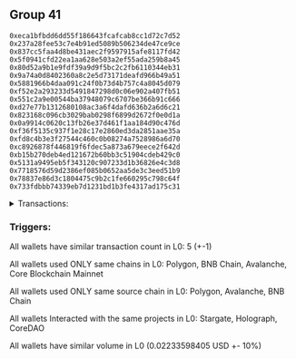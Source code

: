 ## Group 41

```0x9fc1260d0c422e73c08ca3efb0cfbcd71d3bd1b9
0xeca1bfbdd6dd55f186643fcafcab8cc1d72c7d52
0x237a28fee53c7e4b91ed5089b506234de47ce9ce
0x837cc5faa4d8be431aec2f9597915afe8117fd42
0x5f0941cfd22ea1aa628e503a2ef55ada259b8a45
0x80d52a9b1e9fdf39a9d9f5bc2c2fb6110344eb31
0x9a74a0d8402360a8c2e5d73171deafd966b49a51
0x5881966b4daa091c24f0b73d4b757c4a8045d079
0xf52e2a293233d5491847298d0c06e902a407fb51
0x551c2a9e00544ba37948079c6707be366b91c666
0xd27e77b1312680108ac3a6f4dafd636b2a6d6c21
0x823168c096cb3029bab0298f6899d2672f0e0d1a
0x0a9914c0620c13fb26e37d461f1aa184d90c476d
0xf36f5135c937f1e28c17e2860ed3da2851aae35a
0xfd8c4b3e3f27544c460c0b08274a7528986a6d70
0xc8926878f446819f6fdec5a873a679eece2f642d
0xb15b270deb4ed121672b60bb3c51904cdeb429c0
0x5131a9495eb5f343120c907233d1b36826e4c3d8
0x7718576d59d2386ef085b0652aa5de3c3eed51b9
0x78837e86d3c1804475c9b2c1fe660295c798c64f
0x733fdbbb74339eb7d1231bd1b3fe4317ad175c31
```
<details>
<summary>Transactions:</summary>

Hashes: 

Wallet: 0x9fc1260d0c422e73c08ca3efb0cfbcd71d3bd1b9

       Hash: 0xd2d2928d6ee1dd163d819bbe30b892623e6a1d5ae8efcdb5951cf2dcf158749f
         - source chain: Polygon
         - destination chain: BNB Chain
         - project: Stargate
         - contract: 0x9d1b1669c73b033dfe47ae5a0164ab96df25b944
         - value USD: 0.01118648787
       Hash: 0x2156f6a929bd42bb2a6df243faf159b90706b2ef8c77b826c776f0d4465e68bd
         - source chain: Polygon
         - destination chain: Avalanche
         - project: Stargate
         - contract: 0x9d1b1669c73b033dfe47ae5a0164ab96df25b944
         - value USD: 0.01114949618
       Hash: 0xc1533b33994f0f34b14579f131f4abae1bdb0981d5af2caf6031208fedd46656
         - source chain: Polygon
         - destination chain: Avalanche
         - project: Holograph
         - contract: 0x6f484eacd997d9880205af22f6a4881ea0e1ccd7
       Hash: 0x439bfcbb9052dd602b39d1268cde7f7d4a0f395138ca1931f07fd6596edf00d2
         - source chain: Avalanche
         - destination chain: BNB Chain
         - project: Holograph
         - contract: 0x6f484eacd997d9880205af22f6a4881ea0e1ccd7
       Hash: 0xc17d1247f74cccd1136161c5119bc3f7a11f5ef0f78cc942ee86b0ff2977a074
         - source chain: BNB Chain
         - destination chain: Core Blockchain Mainnet
         - project: CoreDAO
         - contract: 0x52e75d318cfb31f9a2edfa2dfee26b161255b233
Wallet: 0xeca1bfbdd6dd55f186643fcafcab8cc1d72c7d52

       Hash:0x5842aefdc2fd875ebabb0e7a3cc30ae59e97fee2d0a0e008a66155d55ca9e51c
         - source chain: Polygon
         - destination chain: BNB Chain
         - project: Stargate
         - contract: 0x9d1b1669c73b033dfe47ae5a0164ab96df25b944
         - value USD: 0.01118648787
       Hash:0x0a0e12351d357010e5b950f1df439cbd07b9715454f8702983361ef135a1e93c
         - source chain: Polygon
         - destination chain: Avalanche
         - project: Stargate
         - contract: 0x9d1b1669c73b033dfe47ae5a0164ab96df25b944
         - value USD: 0.01115149573
       Hash:0x305420ddbbc26856c2f37ce3a973e05ae7cd8a0fd85b54d6bf0ae704b1810320
         - source chain: Polygon
         - destination chain: Avalanche
         - project: Holograph
         - contract: 0x6f484eacd997d9880205af22f6a4881ea0e1ccd7
       Hash:0xec628d232c0ca470930bbbdc0603ceae7c902dfd72e0c16a2f0d6327c6a4ba8b
         - source chain: Avalanche
         - destination chain: BNB Chain
         - project: Holograph
         - contract: 0x6f484eacd997d9880205af22f6a4881ea0e1ccd7
       Hash:0xde017aedf779f30cfc184cfe3de5bd8e9ad4e45ac83b5aad6cf1feb4c1167bbf
         - source chain: BNB Chain
         - destination chain: Core Blockchain Mainnet
         - project: CoreDAO
         - contract: 0x52e75d318cfb31f9a2edfa2dfee26b161255b233
Wallet: 0x237a28fee53c7e4b91ed5089b506234de47ce9ce

       Hash:0x6e518879a302f2025fa0e2717bbc540cbecbd47fa70d83e656839f71dd70f9ae
         - source chain: Polygon
         - destination chain: BNB Chain
         - project: Stargate
         - contract: 0x9d1b1669c73b033dfe47ae5a0164ab96df25b944
         - value USD: 0.01118648787
       Hash:0x69d2755139b788fbb3a049b781feab85b3a08dae07fc5ec4091f7b0481fca833
         - source chain: Polygon
         - destination chain: Avalanche
         - project: Stargate
         - contract: 0x9d1b1669c73b033dfe47ae5a0164ab96df25b944
         - value USD: 0.01114949618
       Hash:0x10d37927f78fdee561d94eb6ce8e5acc51fd6865f2ef04cd4fc8db06844402fa
         - source chain: Polygon
         - destination chain: Avalanche
         - project: Holograph
         - contract: 0x6f484eacd997d9880205af22f6a4881ea0e1ccd7
       Hash:0x5377aa9cca6a6931d41b2d6931ccbf86ca72e3b550e5b15e9a6648b145497551
         - source chain: Avalanche
         - destination chain: Polygon
         - project: Holograph
         - contract: 0x6f484eacd997d9880205af22f6a4881ea0e1ccd7
       Hash:0x5e8ece67612747e73606d73394987fd8c874de3e51415522eb7b98694a50f69c
         - source chain: BNB Chain
         - destination chain: Core Blockchain Mainnet
         - project: CoreDAO
         - contract: 0x52e75d318cfb31f9a2edfa2dfee26b161255b233
Wallet: 0x837cc5faa4d8be431aec2f9597915afe8117fd42

       Hash:0xa427649617cd03cc141047f7231381fdf4b936d1d3d5c0dfc73e0aaa9d174292
         - source chain: Polygon
         - destination chain: BNB Chain
         - project: Stargate
         - contract: 0x9d1b1669c73b033dfe47ae5a0164ab96df25b944
         - value USD: 0.01118648787
       Hash:0xa6e04c56b453d0e5238102c41b5f628996789a08f253f8c5327203ed70d1c8b9
         - source chain: Polygon
         - destination chain: Avalanche
         - project: Stargate
         - contract: 0x9d1b1669c73b033dfe47ae5a0164ab96df25b944
         - value USD: 0.01115149573
       Hash:0x0d42fbd96dcbd7f89eb74057b2afc2b4513d21fc30c082304d78c442a1108b1c
         - source chain: Polygon
         - destination chain: Avalanche
         - project: Holograph
         - contract: 0x6f484eacd997d9880205af22f6a4881ea0e1ccd7
       Hash:0x22b9f42690964f941c35b71f67256cbc43cfde2c235ce5257e233ff45df4829d
         - source chain: Avalanche
         - destination chain: BNB Chain
         - project: Holograph
         - contract: 0x6f484eacd997d9880205af22f6a4881ea0e1ccd7
       Hash:0xe5926b001e95257e32c814a40966ddeb12fa7fcc3e45f53cd0b0c2c99718fe05
         - source chain: BNB Chain
         - destination chain: Core Blockchain Mainnet
         - project: CoreDAO
         - contract: 0x52e75d318cfb31f9a2edfa2dfee26b161255b233
Wallet: 0x5f0941cfd22ea1aa628e503a2ef55ada259b8a45

       Hash:0x6d5250df95cfaafddedf954cb6455af48501325a337d5a6ddf1df336a7361620
         - source chain: Polygon
         - destination chain: BNB Chain
         - project: Stargate
         - contract: 0x9d1b1669c73b033dfe47ae5a0164ab96df25b944
         - value USD: 0.01118648787
       Hash:0x67d109b6dd6bf870333f25e08d871c155ca7d2f5e95c2ad54a7d2c1298293f84
         - source chain: Polygon
         - destination chain: Avalanche
         - project: Stargate
         - contract: 0x9d1b1669c73b033dfe47ae5a0164ab96df25b944
         - value USD: 0.01115149573
       Hash:0xaca8fd15177bdd075140155b5bea77eefa7b0b8dd7dcd1a941aa0a8789d2502c
         - source chain: Polygon
         - destination chain: Avalanche
         - project: Holograph
         - contract: 0x6f484eacd997d9880205af22f6a4881ea0e1ccd7
       Hash:0xa0b841e2a345d34ed5db72587198cc6c12339625ea6af84882a1a78af9058fa4
         - source chain: Avalanche
         - destination chain: Polygon
         - project: Holograph
         - contract: 0x6f484eacd997d9880205af22f6a4881ea0e1ccd7
       Hash:0x710bc98f0ca715e94a33294627b3b7e17341f27a0afe95716585862d101c793f
         - source chain: BNB Chain
         - destination chain: Core Blockchain Mainnet
         - project: CoreDAO
         - contract: 0x52e75d318cfb31f9a2edfa2dfee26b161255b233
Wallet: 0x80d52a9b1e9fdf39a9d9f5bc2c2fb6110344eb31

       Hash:0xaa7a9c3b5a49007a19189d868de9be3522ff459cd516535712523b016b44ccaf
         - source chain: Polygon
         - destination chain: BNB Chain
         - project: Stargate
         - contract: 0x9d1b1669c73b033dfe47ae5a0164ab96df25b944
         - value USD: 0.01118648787
       Hash:0x0e1876fa1764b86f342461daa89c2ad524dc6bfd32a82a9c3f3763408b4462cc
         - source chain: Polygon
         - destination chain: Avalanche
         - project: Stargate
         - contract: 0x9d1b1669c73b033dfe47ae5a0164ab96df25b944
         - value USD: 0.01115149573
       Hash:0xa50df1e2646a14c2fb538d27585a9915a049040c91298fb820521d57085d9641
         - source chain: Polygon
         - destination chain: Avalanche
         - project: Holograph
         - contract: 0x6f484eacd997d9880205af22f6a4881ea0e1ccd7
       Hash:0x600820899b1295ef32cc93d36732f6a2e65d858f1bdfad42f4d5d20356649dac
         - source chain: Avalanche
         - destination chain: BNB Chain
         - project: Holograph
         - contract: 0x6f484eacd997d9880205af22f6a4881ea0e1ccd7
       Hash:0x5fb25324d2e7b6603c0d283298746bc9a51d1453dd98f13feedd9c3db8c03d3c
         - source chain: BNB Chain
         - destination chain: Core Blockchain Mainnet
         - project: CoreDAO
         - contract: 0x52e75d318cfb31f9a2edfa2dfee26b161255b233
Wallet: 0x9a74a0d8402360a8c2e5d73171deafd966b49a51

       Hash:0x8f654a46e7e0e0196a8321ea6bf331b8dfc53117dd5c9382669997b1e1b956ef
         - source chain: Polygon
         - destination chain: BNB Chain
         - project: Stargate
         - contract: 0x9d1b1669c73b033dfe47ae5a0164ab96df25b944
         - value USD: 0.01118648787
       Hash:0x6bc6d7196fcc5d6f22112adbe173a1d9054a3a9d97b10b97ff704c9fb1ba1c8f
         - source chain: Polygon
         - destination chain: Avalanche
         - project: Stargate
         - contract: 0x9d1b1669c73b033dfe47ae5a0164ab96df25b944
         - value USD: 0.01114949618
       Hash:0xbfbc9c6d5505a07859cf50ba312b2c0cc02c273677a8544a56ec2bf4b80250c5
         - source chain: Avalanche
         - destination chain: Polygon
         - project: Holograph
         - contract: 0x6f484eacd997d9880205af22f6a4881ea0e1ccd7
       Hash:0x7978f2f7fa92fec84d85c1027ff77db07deb5b85cd16ca3144e5aa62f1578e28
         - source chain: Polygon
         - destination chain: Avalanche
         - project: Holograph
         - contract: 0x6f484eacd997d9880205af22f6a4881ea0e1ccd7
       Hash:0xb05ac24876aa48b9a13bc4b13ef01bd7f753988dc243df52ccc289eec7adda98
         - source chain: BNB Chain
         - destination chain: Core Blockchain Mainnet
         - project: CoreDAO
         - contract: 0x52e75d318cfb31f9a2edfa2dfee26b161255b233
Wallet: 0x5881966b4daa091c24f0b73d4b757c4a8045d079

       Hash:0xe24097c50d49c3e73f0bdd0d2278ba0148c0ee97ce7af2549216b229dcf718c0
         - source chain: Polygon
         - destination chain: BNB Chain
         - project: Stargate
         - contract: 0x9d1b1669c73b033dfe47ae5a0164ab96df25b944
         - value USD: 0.01118648787
       Hash:0x39bba6b40bb73213403fc6391bd298067e5378e8aa4c1cf96fd42e81b01a1a83
         - source chain: Polygon
         - destination chain: Avalanche
         - project: Stargate
         - contract: 0x9d1b1669c73b033dfe47ae5a0164ab96df25b944
         - value USD: 0.01114949618
       Hash:0xcb35b73084cfa9f33911f1e9131d0ea89a17b12cff8dbcc8b966c55c6b9601d9
         - source chain: Polygon
         - destination chain: Avalanche
         - project: Holograph
         - contract: 0x6f484eacd997d9880205af22f6a4881ea0e1ccd7
       Hash:0xebf6a91b8067c96a9f082d7db4dab5b28889887f6e849445ea9ce6ffc1bd8afb
         - source chain: Avalanche
         - destination chain: Polygon
         - project: Holograph
         - contract: 0x6f484eacd997d9880205af22f6a4881ea0e1ccd7
       Hash:0x14e138a271770dc7b2c35aa4f9f0843c9e70133c9864e18722ffb2eb01478176
         - source chain: BNB Chain
         - destination chain: Core Blockchain Mainnet
         - project: CoreDAO
         - contract: 0x52e75d318cfb31f9a2edfa2dfee26b161255b233
Wallet: 0xf52e2a293233d5491847298d0c06e902a407fb51

       Hash:0x4f41e180eba1fdfff8042ed6c56b68d6fcf05d1f9c005aaa036528afcecfd365
         - source chain: Polygon
         - destination chain: BNB Chain
         - project: Stargate
         - contract: 0x9d1b1669c73b033dfe47ae5a0164ab96df25b944
         - value USD: 0.01118648787
       Hash:0x1bdaaf8eb3ec6b65964124d6afe39c431bfe840380da7e501e4d4df3356a0411
         - source chain: Polygon
         - destination chain: Avalanche
         - project: Stargate
         - contract: 0x9d1b1669c73b033dfe47ae5a0164ab96df25b944
         - value USD: 0.01115049595
       Hash:0x40e7354d384a178a0f8691c1bce8f757f8706c313abbf9a9c5209b84f87827c0
         - source chain: Polygon
         - destination chain: Avalanche
         - project: Holograph
         - contract: 0x6f484eacd997d9880205af22f6a4881ea0e1ccd7
       Hash:0xa1a85cae63b2fb60e3dbf3a63404df47274905306fe7f923a41aa62ba5b7f3f4
         - source chain: Avalanche
         - destination chain: Polygon
         - project: Holograph
         - contract: 0x6f484eacd997d9880205af22f6a4881ea0e1ccd7
       Hash:0xcd2c4a8900645f7d7f877343a0b91760937e3a05f3551c0bccddb8b6bce9428d
         - source chain: BNB Chain
         - destination chain: Core Blockchain Mainnet
         - project: CoreDAO
         - contract: 0x52e75d318cfb31f9a2edfa2dfee26b161255b233
Wallet: 0x551c2a9e00544ba37948079c6707be366b91c666

       Hash:0xee251b03fb4e455cc10ab58b6f1dfb5072fa1dcd728677ac573d35b6cdca3c67
         - source chain: Polygon
         - destination chain: BNB Chain
         - project: Stargate
         - contract: 0x9d1b1669c73b033dfe47ae5a0164ab96df25b944
         - value USD: 0.01118648787
       Hash:0x591cf2ed39f8d1373a6bd8f87bc0487575e50db0e86dff81ba15fa0e10c164f7
         - source chain: Polygon
         - destination chain: Avalanche
         - project: Stargate
         - contract: 0x9d1b1669c73b033dfe47ae5a0164ab96df25b944
         - value USD: 0.01114949618
       Hash:0x2104b8ad9029a9c5be0ae66ac4d3bf0e577129ad32d8111ec5726f3259d0c46d
         - source chain: Polygon
         - destination chain: Avalanche
         - project: Holograph
         - contract: 0x6f484eacd997d9880205af22f6a4881ea0e1ccd7
       Hash:0x31a817de3e042606976f59236c14227cf9e2e9d11ba5df8d7c5fd401f2ab14e1
         - source chain: Avalanche
         - destination chain: BNB Chain
         - project: Holograph
         - contract: 0x6f484eacd997d9880205af22f6a4881ea0e1ccd7
       Hash:0x82460d34c3e4164e930b281cc1acc9e1720ae19a1f09567cbbbbb744ba523c6c
         - source chain: BNB Chain
         - destination chain: Core Blockchain Mainnet
         - project: CoreDAO
         - contract: 0x52e75d318cfb31f9a2edfa2dfee26b161255b233
Wallet: 0xd27e77b1312680108ac3a6f4dafd636b2a6d6c21

       Hash:0xdc97f56c17db5cbc278e6dc90b8fbb28af07b44eb8a5756536727deca4548bc2
         - source chain: Polygon
         - destination chain: BNB Chain
         - project: Stargate
         - contract: 0x9d1b1669c73b033dfe47ae5a0164ab96df25b944
         - value USD: 0.01118648787
       Hash:0x1ab58e3a94b300cd21e2753412712396a9e6b6b7834d7d59c5403b8405ecd94f
         - source chain: Polygon
         - destination chain: Avalanche
         - project: Stargate
         - contract: 0x9d1b1669c73b033dfe47ae5a0164ab96df25b944
         - value USD: 0.01114949618
       Hash:0x112d599c01db161718c8d2b95f8ab3c1eba007cca1efe9f9c41a748c675733b5
         - source chain: Polygon
         - destination chain: Avalanche
         - project: Holograph
         - contract: 0x6f484eacd997d9880205af22f6a4881ea0e1ccd7
       Hash:0x36fec9715fd41d3fa4238fa02240e98512ddad9637ff4636a85b2132a2dc6607
         - source chain: Avalanche
         - destination chain: BNB Chain
         - project: Holograph
         - contract: 0x6f484eacd997d9880205af22f6a4881ea0e1ccd7
       Hash:0x6de23c84871dc7cf31aea4c4d053c76792957792d36605ce19b0c14919850346
         - source chain: BNB Chain
         - destination chain: Core Blockchain Mainnet
         - project: CoreDAO
         - contract: 0x52e75d318cfb31f9a2edfa2dfee26b161255b233
Wallet: 0x823168c096cb3029bab0298f6899d2672f0e0d1a

       Hash:0xf4604e67b357c2735c24499c275b124bd0161c5b7e84641664a84056280f4f20
         - source chain: Polygon
         - destination chain: BNB Chain
         - project: Stargate
         - contract: 0x9d1b1669c73b033dfe47ae5a0164ab96df25b944
         - value USD: 0.01118648787
       Hash:0x1a0dc73518af90f29b5c97505322d824c9d1aba8f8184806ed010ddba195ff2d
         - source chain: Polygon
         - destination chain: Avalanche
         - project: Stargate
         - contract: 0x9d1b1669c73b033dfe47ae5a0164ab96df25b944
         - value USD: 0.01115149573
       Hash:0x81915ce2a63c855856fda66279235707d8ce598a560ff0d742b50c4a342d9b79
         - source chain: Polygon
         - destination chain: Avalanche
         - project: Holograph
         - contract: 0x6f484eacd997d9880205af22f6a4881ea0e1ccd7
       Hash:0x14abc26496d86c07e540bd0a21a58c99b858dfa6600489da319e51c7fde2a2b1
         - source chain: Avalanche
         - destination chain: Polygon
         - project: Holograph
         - contract: 0x6f484eacd997d9880205af22f6a4881ea0e1ccd7
       Hash:0x3663707d4ebfc7951b6540d56a0d90087d84968a8751d4af929ff8eb180d1a90
         - source chain: BNB Chain
         - destination chain: Core Blockchain Mainnet
         - project: CoreDAO
         - contract: 0x52e75d318cfb31f9a2edfa2dfee26b161255b233
Wallet: 0x0a9914c0620c13fb26e37d461f1aa184d90c476d

       Hash:0xb1aea7f982403e5640f9b2339b81fdfe992ff5c6cea768ac3fff27fcc0dc1078
         - source chain: Polygon
         - destination chain: BNB Chain
         - project: Stargate
         - contract: 0x9d1b1669c73b033dfe47ae5a0164ab96df25b944
         - value USD: 0.01118648787
       Hash:0xdaf234136eabaf5baf7b8d7a5bf3eeed276471cd08208ba1f79bb88ba381839b
         - source chain: Polygon
         - destination chain: Avalanche
         - project: Stargate
         - contract: 0x9d1b1669c73b033dfe47ae5a0164ab96df25b944
         - value USD: 0.01114949618
       Hash:0x0297bb2bc76f9ffad169f803788df7944a0dab625dfea7498ca6b6c17dd6a95b
         - source chain: Avalanche
         - destination chain: Polygon
         - project: Holograph
         - contract: 0x6f484eacd997d9880205af22f6a4881ea0e1ccd7
       Hash:0x4446dd292483e0ab6af152b30acc49d1de81509e65831a2aa7ab438e5a742728
         - source chain: Polygon
         - destination chain: Avalanche
         - project: Holograph
         - contract: 0x6f484eacd997d9880205af22f6a4881ea0e1ccd7
       Hash:0x2160df6c37e268fc2ba1997148ee4d51c19346389993b252b05f7310b49bf2c2
         - source chain: BNB Chain
         - destination chain: Core Blockchain Mainnet
         - project: CoreDAO
         - contract: 0x52e75d318cfb31f9a2edfa2dfee26b161255b233
Wallet: 0xf36f5135c937f1e28c17e2860ed3da2851aae35a

       Hash:0x249302906ba31c32e8fcd913330d0c1017b51f9d00a4db2adec4792ceb03ebf2
         - source chain: Polygon
         - destination chain: BNB Chain
         - project: Stargate
         - contract: 0x9d1b1669c73b033dfe47ae5a0164ab96df25b944
         - value USD: 0.01118648787
       Hash:0xe5364c4fd44c372da860d49459fcfd250fdc48233ccd739de017b10f13c47dbe
         - source chain: Polygon
         - destination chain: Avalanche
         - project: Stargate
         - contract: 0x9d1b1669c73b033dfe47ae5a0164ab96df25b944
         - value USD: 0.01115149573
       Hash:0x88f4efe4144953c89434a27827eb0b393ff3c04daccd4895f713ce66461b06fa
         - source chain: Avalanche
         - destination chain: Polygon
         - project: Holograph
         - contract: 0x6f484eacd997d9880205af22f6a4881ea0e1ccd7
       Hash:0x730d9b25ca18633d383e14fb103069123f0c7c747681dc471892ed9d6bbf886a
         - source chain: Polygon
         - destination chain: Avalanche
         - project: Holograph
         - contract: 0x6f484eacd997d9880205af22f6a4881ea0e1ccd7
       Hash:0x8e79e8698589c1fd355b03f40e2419ac74c7ff4d7a94c147111b11f41e8b0081
         - source chain: BNB Chain
         - destination chain: Core Blockchain Mainnet
         - project: CoreDAO
         - contract: 0x52e75d318cfb31f9a2edfa2dfee26b161255b233
Wallet: 0xfd8c4b3e3f27544c460c0b08274a7528986a6d70

       Hash:0xaac5819b98f9260371a5d9f98153264d4c23ff2ea3cf8695660050972e5c7518
         - source chain: Polygon
         - destination chain: BNB Chain
         - project: Stargate
         - contract: 0x9d1b1669c73b033dfe47ae5a0164ab96df25b944
         - value USD: 0.01118648787
       Hash:0x6c559e19de55b32175ab576c4723920434ba140d55b154664a4482dea40acbb3
         - source chain: Polygon
         - destination chain: Avalanche
         - project: Stargate
         - contract: 0x9d1b1669c73b033dfe47ae5a0164ab96df25b944
         - value USD: 0.01115049595
       Hash:0x7dd61a7ba3629cf18209ac79844bbca6caf953d69fbc931d43c982c70abe77b4
         - source chain: Polygon
         - destination chain: Avalanche
         - project: Holograph
         - contract: 0x6f484eacd997d9880205af22f6a4881ea0e1ccd7
       Hash:0x9d0970a3cdc184e4eb9aee5226b31543fc68a4f89d65516d86de96dfdf4c3e9a
         - source chain: Avalanche
         - destination chain: BNB Chain
         - project: Holograph
         - contract: 0x6f484eacd997d9880205af22f6a4881ea0e1ccd7
       Hash:0xf3b594da8be2847e859dc79ab884d7f2e7857d28fc11253b0b6f7ef82657d047
         - source chain: BNB Chain
         - destination chain: Core Blockchain Mainnet
         - project: CoreDAO
         - contract: 0x52e75d318cfb31f9a2edfa2dfee26b161255b233
Wallet: 0xc8926878f446819f6fdec5a873a679eece2f642d

       Hash:0x499b79656e4678e72601ab66ba9803cc0d227e4e1dcc7fe27f13d2fd784f24b4
         - source chain: Polygon
         - destination chain: BNB Chain
         - project: Stargate
         - contract: 0x9d1b1669c73b033dfe47ae5a0164ab96df25b944
         - value USD: 0.01118648787
       Hash:0x1c3f7d8f27e8aa477b87c21b06f8f5222d10e6adb7e981d3ffd295142f0cc6af
         - source chain: Polygon
         - destination chain: Avalanche
         - project: Stargate
         - contract: 0x9d1b1669c73b033dfe47ae5a0164ab96df25b944
         - value USD: 0.01114949618
       Hash:0x7eeea8ed0e9e9a581694557f6f4190c282cb982c2c6777c2f122eb64d762cdcd
         - source chain: Polygon
         - destination chain: Avalanche
         - project: Holograph
         - contract: 0x6f484eacd997d9880205af22f6a4881ea0e1ccd7
       Hash:0x3fc7be86be63d4ee320819dd94e26a84ac8e160867fd93cf44a91f8e5505cd62
         - source chain: Avalanche
         - destination chain: Polygon
         - project: Holograph
         - contract: 0x6f484eacd997d9880205af22f6a4881ea0e1ccd7
       Hash:0xc954107abc48e851218b7bb7370783a0436eb8c5a7bca9bb246612117a882c08
         - source chain: BNB Chain
         - destination chain: Core Blockchain Mainnet
         - project: CoreDAO
         - contract: 0x52e75d318cfb31f9a2edfa2dfee26b161255b233
Wallet: 0xb15b270deb4ed121672b60bb3c51904cdeb429c0

       Hash:0x86957964f4a886af279ac4069ef7160d3b888de6697dbcae94da13bcf8bec96a
         - source chain: Polygon
         - destination chain: BNB Chain
         - project: Stargate
         - contract: 0x9d1b1669c73b033dfe47ae5a0164ab96df25b944
         - value USD: 0.01118648787
       Hash:0x883a4ac435673d62a1dd7562e37e5a28b7b863c2b5bc8dbf199ec56745e3df8d
         - source chain: Polygon
         - destination chain: Avalanche
         - project: Stargate
         - contract: 0x9d1b1669c73b033dfe47ae5a0164ab96df25b944
         - value USD: 0.01114949618
       Hash:0xe14a2f58e8248ab52aab5bced506dab41cb885ee09fe95557a52e97f0e980328
         - source chain: Avalanche
         - destination chain: Polygon
         - project: Holograph
         - contract: 0x6f484eacd997d9880205af22f6a4881ea0e1ccd7
       Hash:0x9fd690da4bb69e02849a27110b9de5f32d966d125db93c881f1231863f20f228
         - source chain: Polygon
         - destination chain: Avalanche
         - project: Holograph
         - contract: 0x6f484eacd997d9880205af22f6a4881ea0e1ccd7
       Hash:0xa063ee6b7fb79d2128db9aeb881fce3a04bcd96345828e42954b30fcfa2cc339
         - source chain: BNB Chain
         - destination chain: Core Blockchain Mainnet
         - project: CoreDAO
         - contract: 0x52e75d318cfb31f9a2edfa2dfee26b161255b233
Wallet: 0x5131a9495eb5f343120c907233d1b36826e4c3d8

       Hash:0x4b554c54a14295cb13df37a7f0715fdf40046f621c91861af7e8694ba9ea71ca
         - source chain: Polygon
         - destination chain: BNB Chain
         - project: Stargate
         - contract: 0x9d1b1669c73b033dfe47ae5a0164ab96df25b944
         - value USD: 0.01118648787
       Hash:0xe6ebe27889c338e5320f9aa9b59b8d9d892d62c37b4acd0e9fbad06de0ad9d53
         - source chain: Polygon
         - destination chain: Avalanche
         - project: Stargate
         - contract: 0x9d1b1669c73b033dfe47ae5a0164ab96df25b944
         - value USD: 0.01114949618
       Hash:0xc47dbc28d6fb687a101ad1969c088ad5fb516ce09573c3db4e31b1731dcdfba8
         - source chain: Avalanche
         - destination chain: BNB Chain
         - project: Holograph
         - contract: 0x6f484eacd997d9880205af22f6a4881ea0e1ccd7
       Hash:0x31b48b2cd51e85c021b2e8587cd4283705ab39afa419ad38b8c767599ffbdfda
         - source chain: BNB Chain
         - destination chain: Avalanche
         - project: Holograph
         - contract: 0x6f484eacd997d9880205af22f6a4881ea0e1ccd7
       Hash:0x4b4fa5fa9939780ae3f1e014b308444bd89d09fb849411dbc1730be9ff4db9cc
         - source chain: BNB Chain
         - destination chain: Core Blockchain Mainnet
         - project: CoreDAO
         - contract: 0x52e75d318cfb31f9a2edfa2dfee26b161255b233
Wallet: 0x7718576d59d2386ef085b0652aa5de3c3eed51b9

       Hash:0xb8f63b9f02df53692b1da226f9b06c9d52b60e51aeb14044081da23ab16a4cea
         - source chain: Polygon
         - destination chain: BNB Chain
         - project: Stargate
         - contract: 0x9d1b1669c73b033dfe47ae5a0164ab96df25b944
         - value USD: 0.01118648787
       Hash:0x18ce1f0bb6816c99a71a92d38eb374d3a06173ea1add1b21a10c2d7c30497090
         - source chain: Polygon
         - destination chain: Avalanche
         - project: Stargate
         - contract: 0x9d1b1669c73b033dfe47ae5a0164ab96df25b944
         - value USD: 0.01115149573
       Hash:0x07f0b4c8041643619104ee3769ea54e506da3366e30989507e09508e093ec836
         - source chain: Avalanche
         - destination chain: Polygon
         - project: Holograph
         - contract: 0x6f484eacd997d9880205af22f6a4881ea0e1ccd7
       Hash:0xbf4df201a9ad03b7b67d96186cb10dd998014dc2ada57ada369667a03eb34b75
         - source chain: Polygon
         - destination chain: Avalanche
         - project: Holograph
         - contract: 0x6f484eacd997d9880205af22f6a4881ea0e1ccd7
       Hash:0xf26a0a568c76cb8a93547c439ff303a1360eda14d9f050e1d422a81b8253c717
         - source chain: BNB Chain
         - destination chain: Core Blockchain Mainnet
         - project: CoreDAO
         - contract: 0x52e75d318cfb31f9a2edfa2dfee26b161255b233
Wallet: 0x78837e86d3c1804475c9b2c1fe660295c798c64f

       Hash:0x269d09b989c8ef393d326011a55fe1b9bcfbbc5c66d36d357b2818c834456196
         - source chain: Polygon
         - destination chain: BNB Chain
         - project: Stargate
         - contract: 0x9d1b1669c73b033dfe47ae5a0164ab96df25b944
         - value USD: 0.01118648787
       Hash:0xc5335ba439ff9e1ecbfa34a98a554e7ac08ae7e761adfe317b013f2d7ea660e9
         - source chain: Polygon
         - destination chain: Avalanche
         - project: Stargate
         - contract: 0x9d1b1669c73b033dfe47ae5a0164ab96df25b944
         - value USD: 0.01115149573
       Hash:0xff1e8eef10eed6fb93e1b4fdc460c5e5931877120dcd58fd5e8a7a8a8172d638
         - source chain: Avalanche
         - destination chain: Polygon
         - project: Holograph
         - contract: 0x6f484eacd997d9880205af22f6a4881ea0e1ccd7
       Hash:0x5ad015c2845be27a153ac6dc8fcc1b73c6f06962096443c200e5f1416597a61b
         - source chain: Polygon
         - destination chain: Avalanche
         - project: Holograph
         - contract: 0x6f484eacd997d9880205af22f6a4881ea0e1ccd7
       Hash:0x4febe74ef4a859b08bd8ef16bdfead91ad4bab7a3df375cb2813e7d821d01737
         - source chain: BNB Chain
         - destination chain: Core Blockchain Mainnet
         - project: CoreDAO
         - contract: 0x52e75d318cfb31f9a2edfa2dfee26b161255b233
Wallet: 0x733fdbbb74339eb7d1231bd1b3fe4317ad175c31

       Hash:0x4aac1695a0a4f6dea944327c38e7ab16648fad5c4f307ac1764c36deacfb7a60
         - source chain: Polygon
         - destination chain: BNB Chain
         - project: Stargate
         - contract: 0x9d1b1669c73b033dfe47ae5a0164ab96df25b944
         - value USD: 0.01118648787
       Hash:0x61a2ccdbeee46ba5d7972abfeb99fe0ed228307a685e99a0a353f81144bb8e99
         - source chain: Polygon
         - destination chain: Avalanche
         - project: Stargate
         - contract: 0x9d1b1669c73b033dfe47ae5a0164ab96df25b944
         - value USD: 0.01114949618
       Hash:0xa9533f0b42b525c6705e05395827db67fa0c1e8d40db87fa1eaab3fdfb00e54d
         - source chain: Avalanche
         - destination chain: Polygon
         - project: Holograph
         - contract: 0x6f484eacd997d9880205af22f6a4881ea0e1ccd7
       Hash:0x619ac3f87b1748d232e91a97131e1fd37f95c7d6937288caee0ba8dba170ab98
         - source chain: Polygon
         - destination chain: Avalanche
         - project: Holograph
         - contract: 0x6f484eacd997d9880205af22f6a4881ea0e1ccd7
       Hash:0xfa69926fd8249ce7252b6ac6bb20f74cd9d4b523a75981f5c042e18abf0e5c06
         - source chain: BNB Chain
         - destination chain: Core Blockchain Mainnet
         - project: CoreDAO
         - contract: 0x52e75d318cfb31f9a2edfa2dfee26b161255b233

</details>


### Triggers: 
All wallets have similar transaction count in L0: 5 (+-1)

All wallets used ONLY same chains in L0: Polygon, BNB Chain, Avalanche, Core Blockchain Mainnet

All wallets used ONLY same source chain in L0: Polygon, Avalanche, BNB Chain

All wallets Interacted with the same projects in L0: Stargate, Holograph, CoreDAO

All wallets have similar volume in L0 (0.02233598405 USD +- 10%)

